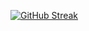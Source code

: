 [![GitHub Streak](https://streak-stats.demolab.com?user=ALJOi5&theme=city-lights&border_radius=25)](https://git.io/streak-stats)
